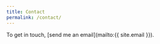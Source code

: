 ```yaml
---
title: Contact
permalink: /contact/
---
```


To get in touch, [send me an email](mailto:{{ site.email }}).
